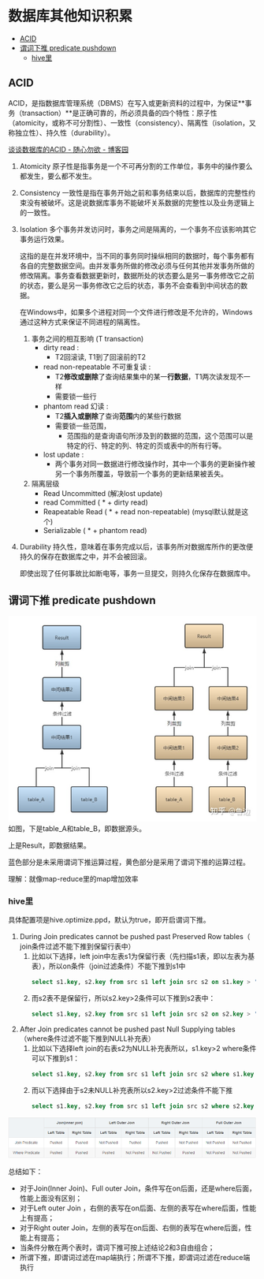 # 数据库其他知识积累

- [ACID](#acid)
- [谓词下推 predicate pushdown](#谓词下推-predicate-pushdown)
  - [hive里](#hive里)


## ACID
ACID，是指数据库管理系统（DBMS）在写入或更新资料的过程中，为保证**事务（transaction）**是正确可靠的，所必须具备的四个特性：原子性（atomicity，或称不可分割性）、一致性（consistency）、隔离性（isolation，又称独立性）、持久性（durability）。

[谈谈数据库的ACID - 随心勿欲 - 博客园](https://www.cnblogs.com/lichunyang321/p/9594196.html)

1. Atomicity
   原子性是指事务是一个不可再分割的工作单位，事务中的操作要么都发生，要么都不发生。
2. Consistency
   一致性是指在事务开始之前和事务结束以后，数据库的完整性约束没有被破坏。这是说数据库事务不能破坏关系数据的完整性以及业务逻辑上的一致性。
3. Isolation
   多个事务并发访问时，事务之间是隔离的，一个事务不应该影响其它事务运行效果。

   这指的是在并发环境中，当不同的事务同时操纵相同的数据时，每个事务都有各自的完整数据空间。由并发事务所做的修改必须与任何其他并发事务所做的修改隔离。事务查看数据更新时，数据所处的状态要么是另一事务修改它之前的状态，要么是另一事务修改它之后的状态，事务不会查看到中间状态的数据。

   在Windows中，如果多个进程对同一个文件进行修改是不允许的，Windows通过这种方式来保证不同进程的隔离性。
   1. 事务之间的相互影响 (T transaction)
      - dirty read : 
        - T2回滚读, T1到了回滚前的T2
      - read non-repeatable 不可重复读 : 
        - T2**修改或删除**了查询结果集中的某一**行数据**，T1两次读发现不一样 
        - 需要锁一些行
      - phantom read 幻读 : 
        - T2**插入或删除**了查询**范围**内的某些行数据 
        - 需要锁一些范围，
          - 范围指的是查询语句所涉及到的数据的范围，这个范围可以是特定的行、特定的列、特定的页或表中的所有行等。
      - lost update : 
        - 两个事务对同一数据进行修改操作时，其中一个事务的更新操作被另一个事务所覆盖，导致前一个事务的更新结果被丢失。
   2. 隔离层级
      - Read Uncommitted (解决lost update)
      - read Committed ( * + dirty read)
      - Reapeatable Read ( * + read non-repeatable) (mysql默认就是这个)
      - Serializable ( * + phantom read)
4. Durability
   持久性，意味着在事务完成以后，该事务所对数据库所作的更改便持久的保存在数据库之中，并不会被回滚。

   即使出现了任何事故比如断电等，事务一旦提交，则持久化保存在数据库中。


## 谓词下推 predicate pushdown
![](2023-01-04-16-20-22.png)
如图，下是table_A和table_B，即数据源头。

上是Result，即数据结果。

蓝色部分是未采用谓词下推运算过程，黄色部分是采用了谓词下推的运算过程。

理解：就像map-reduce里的map增加效率

### hive里
具体配置项是hive.optimize.ppd，默认为true，即开启谓词下推。

1. During Join predicates cannot be pushed past Preserved Row tables（ join条件过滤不能下推到保留行表中）
   1. 比如以下选择，left join中左表s1为保留行表（先扫描s1表，即以左表为基表），所以on条件（join过滤条件）不能下推到s1中
      ```sql
      select s1.key, s2.key from src s1 left join src s2 on s1.key > '2';
      ```
   2. 而s2表不是保留行，所以s2.key>2条件可以下推到s2表中：
      ```sql
      select s1.key, s2.key from src s1 left join src s2 on s2.key > '2';
      ```
2. After Join predicates cannot be pushed past Null Supplying tables（where条件过滤不能下推到NULL补充表）
   1. 比如以下选择left join的右表s2为NULL补充表所以，s1.key>2 where条件可以下推到s1：
      ```sql
      select s1.key, s2.key from src s1 left join src s2 where s1.key > '2';
      ```
   2. 而以下选择由于s2未NULL补充表所以s2.key>2过滤条件不能下推
      ```sql
      select s1.key, s2.key from src s1 left join src s2 where s2.key > '2';
      ```
![](2023-01-04-16-24-10.png)

总结如下：

* 对于Join(Inner Join)、Full outer Join，条件写在on后面，还是where后面，性能上面没有区别；
* 对于Left outer Join ，右侧的表写在on后面、左侧的表写在where后面，性能上有提高；
* 对于Right outer Join，左侧的表写在on后面、右侧的表写在where后面，性能上有提高；
* 当条件分散在两个表时，谓词下推可按上述结论2和3自由组合；
* 所谓下推，即谓词过滤在map端执行；所谓不下推，即谓词过滤在reduce端执行